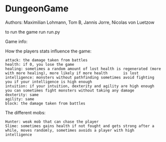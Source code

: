 # DungeonGame
Authors: Maximilian Lohmann, Tom B, Jannis Jorre, Nicolas von Luetzow

to run the game run run.py

Game info:

How the players stats influence the game:

	attack: the damage taken from battles
	health: if 0, you lose the game
	healing: sometimes a random amount of lost health is regenerated (more with more healing), more likely if more health 		is lost
	intelligence: monsters without pathfinding sometimes avoid fighting you if your intelligence is high enough
	intuition: if your intuition, dexterity and agility are high enough you can sometimes fight monsters without taking any damage
	dexterity: same
	agility: same
	block: the damage taken from battles

The different mobs:

	Hunter: weak mob that can chase the player
	Slime: sometimes gains health if not fought and gets strong after a while, moves randomly, sometimes avoids a player with high intelligence